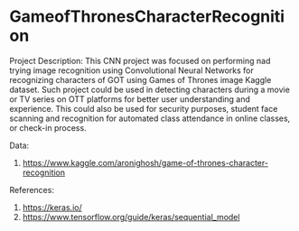 # GameofThronesCharacterRecognition

Project Description: 
This CNN project was focused on performing nad trying image recognition using Convolutional Neural Networks for recognizing characters of GOT using Games of Thrones image Kaggle dataset.
Such project could be used in detecting characters during a movie or TV series on OTT platforms for better user understanding and experience.
This could also be used for security purposes, student face scanning and recognition for automated class attendance in online classes, or check-in process.

Data:
1) https://www.kaggle.com/aronighosh/game-of-thrones-character-recognition

References:
1) https://keras.io/
2) https://www.tensorflow.org/guide/keras/sequential_model
